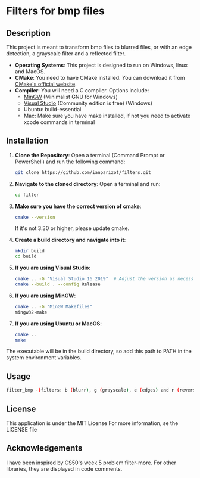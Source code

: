 # Filters for bmp files

## Description

This project is meant to transform bmp files to blurred files, or with an edge detection, a grayscale filter and a reflected filter.

- **Operating Systems**: This project is designed to run on Windows, linux and MacOS.
- **CMake**: You need to have CMake installed. You can download it from [CMake's official website](https://cmake.org/download/).
- **Compiler**: You will need a C compiler. Options include:
    - [MinGW](http://www.mingw.org/) (Minimalist GNU for Windows)
    - [Visual Studio](https://visualstudio.microsoft.com/) (Community edition is free) (Windows)
    - Ubuntu: build-essential
    - Mac: Make sure you have make installed, if not you need to activate xcode commands in terminal

## Installation

1. **Clone the Repository**: Open a terminal (Command Prompt or PowerShell) and run the following command:

   ```bash
   git clone https://github.com/ianparizot/filters.git

2. **Navigate to the cloned directory**: Open a terminal and run:

   ```bash
   cd filter
3. **Make sure you have the correct version of cmake**:
   ```bash
   cmake --version
   ```
   If it's not 3.30 or higher, please update cmake.
4. **Create a build directory and navigate into it**:
   ```bash
   mkdir build
   cd build
   ```
5. **If you are using Visual Studio**:
   ```bash
   cmake .. -G "Visual Studio 16 2019"  # Adjust the version as necessary
   cmake --build . --config Release
   ```
6. **If you are using MinGW**:
   ```bash
   cmake .. -G "MinGW Makefiles"
   mingw32-make
   ```
7. **If you are using Ubuntu or MacOS**:
   ```bash
   cmake ..
   make
The executable will be in the build directory, so add this path to PATH in the system environment variables.
## Usage
```bash
filter_bmp -(filters: b (blurr), g (grayscale), e (edges) and r (reverse)) path/to/your/image [name of your output files, if none: it will be output.bmp]
```
## License
This application is under the MIT License
For more information, se the LICENSE file
## Acknowledgements
I have been inspired by CS50's week 5 problem filter-more.
For other libraries, they are displayed in code comments.
